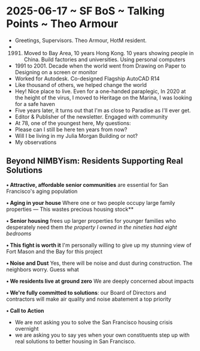 # 2025-06-17 ~ SF BoS ~ Talking Points ~ Theo Armour

* Greetings, Supervisors. Theo Armour, HotM resident.
* 1991. Moved to Bay Area, 10 years Hong Kong. 10 years showing people in China. Build factories and universities. Using personal computers
* 1991 to 2001. Decade when the world went from Drawing on Paper to Designing on a screen or monitor
* Worked for Autodesk. Co-designed Flagship AutoCAD R14
* Like thousand of others, we helped change the world
* Hey! Nice place to live. Even for a one-handed paraplegic, 
In 2020 at the height of the virus, I moved to Heritage on the Marina, I was looking for a safe haven 
* Five years later, it turns out that I'm as close to Paradise as I'll ever get. 
* Editor & Publisher of the newsletter. Engaged with community
* At 78, one of the youngest here, My questions:
* Please can I still be here ten years from now?
* Will I be living in my Julia Morgan Building or not?
* My observations

## Beyond NIMBYism: Residents Supporting Real Solutions

**• Attractive, affordable senior communities** are essential for San Francisco's aging population

**• Aging in your house** Where one or two people occupy large family properties — This wastes precious housing stock**

**• Senior housing** frees up larger properties for younger families who desperately need them _the property I owned in the nineties had eight bedrooms_

**• This fight is worth it** I'm personally willing to give up my stunning view of Fort Mason and the Bay for this project

**• Noise and Dust** Yes, there will be noise and dust during construction. The neighbors worry. Guess what

**• We residents live at ground zero** We are deeply concerned about impacts

**• We're fully committed to solutions**: our Board of Directors and contractors will make air quality and noise abatement a top priority

**• Call to Action**

* We are not asking you to solve the San Francisco housing crisis overnight
* we are asking you to say yes when your own constituents step up with real solutions to better housing in San Francisco.